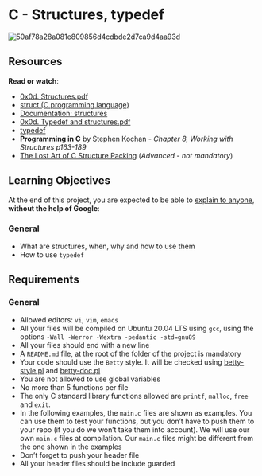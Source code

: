 # C - Structures, typedef

![50af78a28a081e809856d4cdbde2d7ca9d4aa93d](https://user-images.githubusercontent.com/90220978/155236213-f7538b78-003b-46e9-a94a-69ac2a3e57fe.jpg)

<h2>Resources</h2>

<p><strong>Read or watch</strong>:</p>

<ul>
<li><a href="https://holbertonintranet.s3.amazonaws.com/uploads/misc/2021/1/6eb80c79c99f6125450a0dc11b300d46238d1a5a.pdf?X-Amz-Algorithm=AWS4-HMAC-SHA256&X-Amz-Credential=AKIARDDGGGOU5BHMTQX4%2F20220609%2Fus-east-1%2Fs3%2Faws4_request&X-Amz-Date=20220609T231720Z&X-Amz-Expires=86400&X-Amz-SignedHeaders=host&X-Amz-Signature=c4f16d4dede4c888b17e926ad867dd429d5ea4a9f94f00ae1a355a8f811c6196" title="0x0d. Structures.pdf" target="_blank">0x0d. Structures.pdf</a></li>
<li><a href="https://en.wikipedia.org/wiki/Struct_(C_programming_language)" title="struct (C programming language)" target="_blank">struct (C programming language)</a> </li>
<li><a href="https://github.com/holbertonschool/Betty/wiki/Documentation:-Data-structures" title="Documentation: structures" target="_blank">Documentation: structures</a> </li>
<li><a href="https://holbertonintranet.s3.amazonaws.com/uploads/misc/2021/1/c8ff3e6f7202be7fa489a584e41d005504a07c23.pdf?X-Amz-Algorithm=AWS4-HMAC-SHA256&X-Amz-Credential=AKIARDDGGGOU5BHMTQX4%2F20220609%2Fus-east-1%2Fs3%2Faws4_request&X-Amz-Date=20220609T231809Z&X-Amz-Expires=86400&X-Amz-SignedHeaders=host&X-Amz-Signature=c1c0e60de1e465b8a62a6e2da7eea0653e0c136ae3094213c94ae6986e4e114d" title="0x0d. Typedef and structures.pdf" target="_blank">0x0d. Typedef and structures.pdf</a></li>
<li><a href="https://publications.gbdirect.co.uk//c_book/chapter8/typedef.html" title="typedef" target="_blank">typedef</a> </li>
<li><strong>Programming in C</strong> by Stephen Kochan - <em>Chapter 8, Working with Structures p163-189</em></li>
<li><a href="http://www.catb.org/esr/structure-packing/" title="The Lost Art of C Structure Packing" target="_blank">The Lost Art of C Structure Packing</a> (<em>Advanced - not mandatory</em>)</li>
</ul>

<h2>Learning Objectives</h2>

<p>At the end of this project, you are expected to be able to <a href="https://fs.blog/feynman-learning-technique/" title="explain to anyone" target="_blank">explain to anyone</a>, <strong>without the help of Google</strong>:</p>

<h3>General</h3>

<ul>
<li>What are structures, when, why and how to use them</li>
<li>How to use <code>typedef</code></li>
</ul>

<h2>Requirements</h2>

<h3>General</h3>

<ul>
<li>Allowed editors: <code>vi</code>, <code>vim</code>, <code>emacs</code></li>
<li>All your files will be compiled on Ubuntu 20.04 LTS using <code>gcc</code>, using the options <code>-Wall -Werror -Wextra -pedantic -std=gnu89</code></li>
<li>All your files should end with a new line</li>
<li>A <code>README.md</code> file, at the root of the folder of the project is mandatory</li>
<li>Your code should use the <code>Betty</code> style. It will be checked using <a href="https://github.com/holbertonschool/Betty/blob/master/betty-style.pl" title="betty-style.pl" target="_blank">betty-style.pl</a> and <a href="https://github.com/holbertonschool/Betty/blob/master/betty-doc.pl" title="betty-doc.pl" target="_blank">betty-doc.pl</a></li>
<li>You are not allowed to use global variables</li>
<li>No more than 5 functions per file</li>
<li>The only C standard library functions allowed are <code>printf</code>, <code>malloc</code>, <code>free</code> and <code>exit</code>. </li>
<li>In the following examples, the <code>main.c</code> files are shown as examples. You can use them to test your functions, but you don’t have to push them to your repo (if you do we won’t take them into account). We will use our own <code>main.c</code> files at compilation. Our <code>main.c</code> files might be different from the one shown in the examples</li>
<li>Don’t forget to push your header file</li>
<li>All your header files should be include guarded</li>
</ul>

</div>

